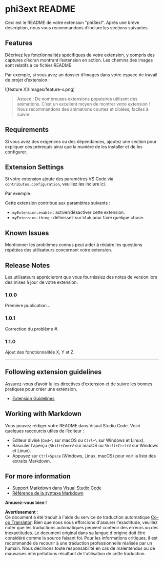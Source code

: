 <!--
CO_OP_TRANSLATOR_METADATA:
{
  "original_hash": "be0b2937160c486180ded27e4f14adeb",
  "translation_date": "2025-05-07T15:19:50+00:00",
  "source_file": "code/07.Lab/01/AIPC/extensions/phi3ext/README.md",
  "language_code": "fr"
}
-->
# phi3ext README

Ceci est le README de votre extension "phi3ext". Après une brève description, nous vous recommandons d’inclure les sections suivantes.

## Features

Décrivez les fonctionnalités spécifiques de votre extension, y compris des captures d’écran montrant l’extension en action. Les chemins des images sont relatifs à ce fichier README.

Par exemple, si vous avez un dossier d’images dans votre espace de travail de projet d’extension :

\!\[feature X\]\(images/feature-x.png\)

> Astuce : De nombreuses extensions populaires utilisent des animations. C’est un excellent moyen de montrer votre extension ! Nous recommandons des animations courtes et ciblées, faciles à suivre.

## Requirements

Si vous avez des exigences ou des dépendances, ajoutez une section pour expliquer ces prérequis ainsi que la manière de les installer et de les configurer.

## Extension Settings

Si votre extension ajoute des paramètres VS Code via `contributes.configuration`, veuillez les inclure ici.

Par exemple :

Cette extension contribue aux paramètres suivants :

* `myExtension.enable` : activer/désactiver cette extension.
* `myExtension.thing` : définissez sur `blah` pour faire quelque chose.

## Known Issues

Mentionner les problèmes connus peut aider à réduire les questions répétées des utilisateurs concernant votre extension.

## Release Notes

Les utilisateurs apprécieront que vous fournissiez des notes de version lors des mises à jour de votre extension.

### 1.0.0

Première publication...

### 1.0.1

Correction du problème #.

### 1.1.0

Ajout des fonctionnalités X, Y et Z.

---

## Following extension guidelines

Assurez-vous d’avoir lu les directives d’extension et de suivre les bonnes pratiques pour créer une extension.

* [Extension Guidelines](https://code.visualstudio.com/api/references/extension-guidelines?WT.mc_id=aiml-137032-kinfeylo)

## Working with Markdown

Vous pouvez rédiger votre README dans Visual Studio Code. Voici quelques raccourcis utiles de l’éditeur :

* Éditeur divisé (`Cmd+\` sur macOS ou `Ctrl+\` sur Windows et Linux).
* Basculer l’aperçu (`Shift+Cmd+V` sur macOS ou `Shift+Ctrl+V` sur Windows et Linux).
* Appuyez sur `Ctrl+Space` (Windows, Linux, macOS) pour voir la liste des extraits Markdown.

## For more information

* [Support Markdown dans Visual Studio Code](http://code.visualstudio.com/docs/languages/markdown?WT.mc_id=aiml-137032-kinfeylo)
* [Référence de la syntaxe Markdown](https://help.github.com/articles/markdown-basics/)

**Amusez-vous bien !**

**Avertissement** :  
Ce document a été traduit à l'aide du service de traduction automatique [Co-op Translator](https://github.com/Azure/co-op-translator). Bien que nous nous efforcions d'assurer l'exactitude, veuillez noter que les traductions automatiques peuvent contenir des erreurs ou des inexactitudes. Le document original dans sa langue d'origine doit être considéré comme la source faisant foi. Pour les informations critiques, il est recommandé de recourir à une traduction professionnelle réalisée par un humain. Nous déclinons toute responsabilité en cas de malentendus ou de mauvaises interprétations résultant de l'utilisation de cette traduction.